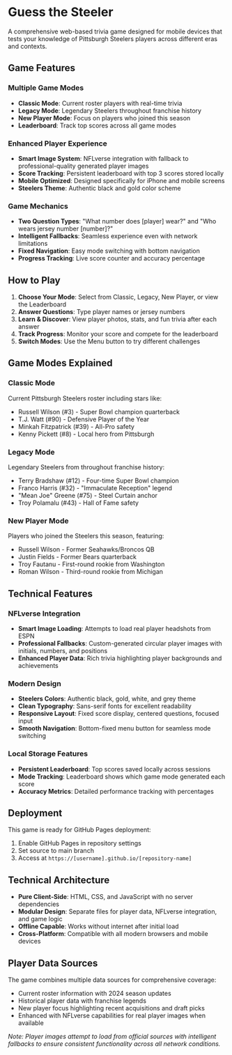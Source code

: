 # Guess the Steeler

A comprehensive web-based trivia game designed for mobile devices that tests your knowledge of Pittsburgh Steelers players across different eras and contexts.

## Game Features

### Multiple Game Modes
- **Classic Mode**: Current roster players with real-time trivia
- **Legacy Mode**: Legendary Steelers throughout franchise history
- **New Player Mode**: Focus on players who joined this season
- **Leaderboard**: Track top scores across all game modes

### Enhanced Player Experience
- **Smart Image System**: NFLverse integration with fallback to professional-quality generated player images
- **Score Tracking**: Persistent leaderboard with top 3 scores stored locally
- **Mobile Optimized**: Designed specifically for iPhone and mobile screens
- **Steelers Theme**: Authentic black and gold color scheme

### Game Mechanics
- **Two Question Types**: "What number does [player] wear?" and "Who wears jersey number [number]?"
- **Intelligent Fallbacks**: Seamless experience even with network limitations
- **Fixed Navigation**: Easy mode switching with bottom navigation
- **Progress Tracking**: Live score counter and accuracy percentage

## How to Play

1. **Choose Your Mode**: Select from Classic, Legacy, New Player, or view the Leaderboard
2. **Answer Questions**: Type player names or jersey numbers
3. **Learn & Discover**: View player photos, stats, and fun trivia after each answer
4. **Track Progress**: Monitor your score and compete for the leaderboard
5. **Switch Modes**: Use the Menu button to try different challenges

## Game Modes Explained

### Classic Mode
Current Pittsburgh Steelers roster including stars like:
- Russell Wilson (#3) - Super Bowl champion quarterback
- T.J. Watt (#90) - Defensive Player of the Year
- Minkah Fitzpatrick (#39) - All-Pro safety
- Kenny Pickett (#8) - Local hero from Pittsburgh

### Legacy Mode
Legendary Steelers from throughout franchise history:
- Terry Bradshaw (#12) - Four-time Super Bowl champion
- Franco Harris (#32) - "Immaculate Reception" legend
- "Mean Joe" Greene (#75) - Steel Curtain anchor
- Troy Polamalu (#43) - Hall of Fame safety

### New Player Mode
Players who joined the Steelers this season, featuring:
- Russell Wilson - Former Seahawks/Broncos QB
- Justin Fields - Former Bears quarterback
- Troy Fautanu - First-round rookie from Washington
- Roman Wilson - Third-round rookie from Michigan

## Technical Features

### NFLverse Integration
- **Smart Image Loading**: Attempts to load real player headshots from ESPN
- **Professional Fallbacks**: Custom-generated circular player images with initials, numbers, and positions
- **Enhanced Player Data**: Rich trivia highlighting player backgrounds and achievements

### Modern Design
- **Steelers Colors**: Authentic black, gold, white, and grey theme
- **Clean Typography**: Sans-serif fonts for excellent readability
- **Responsive Layout**: Fixed score display, centered questions, focused input
- **Smooth Navigation**: Bottom-fixed menu button for seamless mode switching

### Local Storage Features
- **Persistent Leaderboard**: Top scores saved locally across sessions
- **Mode Tracking**: Leaderboard shows which game mode generated each score
- **Accuracy Metrics**: Detailed performance tracking with percentages

## Deployment

This game is ready for GitHub Pages deployment:

1. Enable GitHub Pages in repository settings
2. Set source to main branch
3. Access at `https://[username].github.io/[repository-name]`

## Technical Architecture

- **Pure Client-Side**: HTML, CSS, and JavaScript with no server dependencies
- **Modular Design**: Separate files for player data, NFLverse integration, and game logic
- **Offline Capable**: Works without internet after initial load
- **Cross-Platform**: Compatible with all modern browsers and mobile devices

## Player Data Sources

The game combines multiple data sources for comprehensive coverage:
- Current roster information with 2024 season updates
- Historical player data with franchise legends
- New player focus highlighting recent acquisitions and draft picks
- Enhanced with NFLverse capabilities for real player images when available

*Note: Player images attempt to load from official sources with intelligent fallbacks to ensure consistent functionality across all network conditions.*
